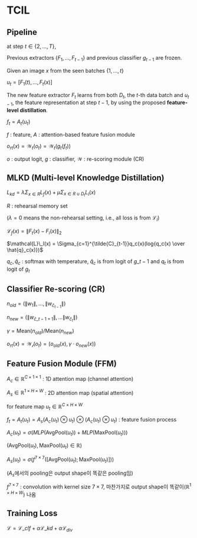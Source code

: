 # TCIL

## Pipeline

at step $t\in\{2,...,T\}$,

Previous extractors $\{F_1,...,F_{t-1}\}$ and previous classifier $g_{t-1}$ are frozen.

Given an image $x$ from the seen batches $\{1,...,t\}$

$u_t = [F_1(t),…,F_{t}(x)]$

The new feature extractor $F_t$ learns from both $D_t$, the $t$-th data batch and $u_{t-1}$, the feature representation at step $t-1$, by using the proposed **feature-level distillation**.

$f_t = A_t(u_t)$ 

$f$ : feature,   $A$ : attention-based feature fusion module

$o_{rt}(x) = \mathcal{W}_t(o_t) =\mathcal{W}_t(g_t(f_t))$

$o$ : output logit,  $g$ : classifier,  $\mathcal{W}$ : re-scoring module (CR)

## MLKD (Multi-level Knowledge Distillation)

$L_{kd} = \lambda\Sigma_{x\in R}L_f(x) +\mu\Sigma_{x\in R \cup D_t}L_l(x)$

$R$ : rehearsal memory set

($\lambda=0$ means the non-rehearsal setting, i.e., all loss is from $\mathcal{L}_l$)

$\mathcal{L}_f(x) = \lVert F_t(x) - F_i(x) \rVert_2$
 
$\mathcal{L}\_l(x) = \Sigma_{c=1}^{\tilde{C}_{t-1}}q_c(x)(log{q_c(x) \over \hat{q}_c(x)})$

$q_c, \hat{q}_c$ : softmax with temperature,  $\hat{q}_c$ is from logit of $g\_{t-1}$ and $q_t$ is from logit of $g_t$ 


## Classifier Re-scoring (CR)

$n_{old} = (\lVert w_1 \rVert, ..., \lVert w_{\hat{c}_{t-1}}\rVert)$

$n_{new} = (\lVert w_{\hat{c}\_{t-1}+1}\rVert,...\lVert w_{\hat{c}_{t}} \rVert)$

$\gamma = \text{Mean}(n_{old})/\text{Mean}(n_{new})$

$o_{rt}(x) = \mathcal{W_t} (o_t) = (o_{old}(x), \gamma \cdot o_{new}(x))$

## Feature Fusion Module (FFM)

$A_c \in \mathbb{R}^{C \times 1 \times 1}$ : 1D attention map (channel attention)

$A_s \in \mathbb{R}^{1 \times H \times W}$ : 2D attention map (spatial attention) 

for feature map $u_t \in \mathbb{R}^{C \times H \times W}$

$f_t = A_t(u_t) = A_s(A_c(u_t) \otimes u_t) \otimes (A_c(u_t) \otimes u_t)$ : feature fusion process

$A_c(u_t) = \sigma(MLP(\text{AvgPool}(u_t)) + MLP(\text{MaxPool}(u_t)))$

($\text{AvgPool}(u_t), \text{MaxPool}(u_t) \in \mathbb{R}$)

$A_s(u_t) = \sigma(f^{7 \times 7}([\text{AvgPool}(u_t);\text{MaxPool}(u_t)]))$

($A_s$에서의 pooling은 output shape이 똑같은 pooling임)

$f^{7\times 7}$ : convolution with kernel size $7 \times 7$, 마찬가지로 output shape이 똑같이($\mathbb{R}^{1 \times H \times W}$) 나옴

## Training Loss

$\mathcal{L} = \mathcal{L}\_{clf} + \alpha \mathcal{L}\_{kd} + \alpha \mathcal{L}_{div}$
